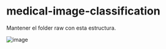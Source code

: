 # medical-image-classification
Mantener el folder raw con esta estructura.

![image](https://github.com/user-attachments/assets/72fd3e92-c7a0-44cc-9a8b-ad8eb7e3f0d2)

